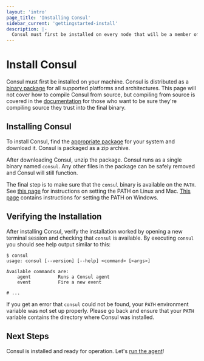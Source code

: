 ```yaml
---
layout: 'intro'
page_title: 'Installing Consul'
sidebar_current: 'gettingstarted-install'
description: |-
  Consul must first be installed on every node that will be a member of the Consul cluster. To make installation easy, Consul is distributed as a binary package for all supported platforms and architectures. This page will not cover how to compile Consul from source.
---
```


# Install Consul

Consul must first be installed on your machine. Consul is distributed as a
[binary package](/downloads.html) for all supported platforms and architectures.
This page will not cover how to compile Consul from source, but compiling from
source is covered in the [documentation](/docs/index.html) for those who want to
be sure they're compiling source they trust into the final binary.

## Installing Consul

To install Consul, find the [appropriate package](/downloads.html) for
your system and download it. Consul is packaged as a zip archive.

After downloading Consul, unzip the package. Consul runs as a single binary
named `consul`. Any other files in the package can be safely removed and
Consul will still function.

The final step is to make sure that the `consul` binary is available on the `PATH`.
See [this page](https://stackoverflow.com/questions/14637979/how-to-permanently-set-path-on-linux)
for instructions on setting the PATH on Linux and Mac.
[This page](https://stackoverflow.com/questions/1618280/where-can-i-set-path-to-make-exe-on-windows)
contains instructions for setting the PATH on Windows.

## Verifying the Installation

After installing Consul, verify the installation worked by opening a new
terminal session and checking that `consul` is available. By executing
`consul` you should see help output similar to this:

```text
$ consul
usage: consul [--version] [--help] <command> [<args>]

Available commands are:
    agent          Runs a Consul agent
    event          Fire a new event

# ...
```

If you get an error that `consul` could not be found, your `PATH`
environment variable was not set up properly. Please go back and ensure
that your `PATH` variable contains the directory where Consul was
installed.

## Next Steps

Consul is installed and ready for operation. Let's
[run the agent](agent.html)!
